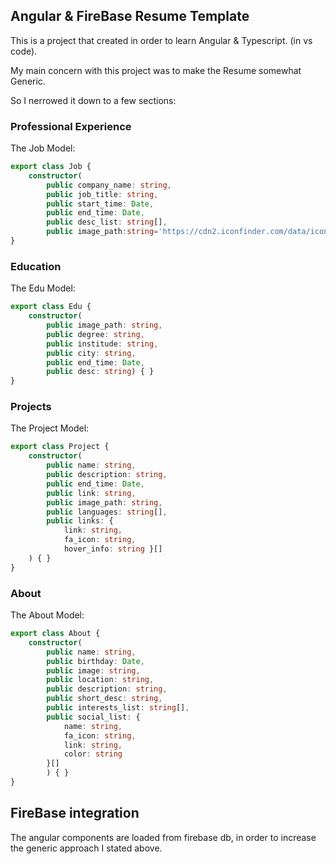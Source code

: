 ## Angular & FireBase Resume Template 
This is a project that created in order to learn Angular & Typescript. (in vs code).

My main concern with this project was to make the Resume somewhat Generic.

So I nerrowed it down to a few sections:

### Professional Experience
The Job Model:
``` typescript
export class Job {
    constructor(
        public company_name: string, 
        public job_title: string, 
        public start_time: Date, 
        public end_time: Date, 
        public desc_list: string[], 
        public image_path:string='https://cdn2.iconfinder.com/data/icons/metro-ui-icon-set/512/Work_Network.png') { }
}
```

### Education
The Edu Model:
``` typescript
export class Edu {
    constructor(
        public image_path: string,
        public degree: string, 
        public institude: string,
        public city: string, 
        public end_time: Date, 
        public desc: string) { }
}
```

### Projects
The Project Model:
``` typescript
export class Project {
    constructor(
        public name: string,
        public description: string,
        public end_time: Date,
        public link: string,
        public image_path: string,
        public languages: string[],
        public links: { 
            link: string, 
            fa_icon: string, 
            hover_info: string }[]
    ) { }
}
```
### About
The About Model:
``` typescript
export class About {
    constructor(
        public name: string, 
        public birthday: Date, 
        public image: string, 
        public location: string, 
        public description: string,
        public short_desc: string,
        public interests_list: string[], 
        public social_list: {
            name: string,
            fa_icon: string,
            link: string,
            color: string
        }[]
        ) { }
}
```

## FireBase integration
The angular components are loaded from firebase db, in order to increase the generic approach I stated above. 
